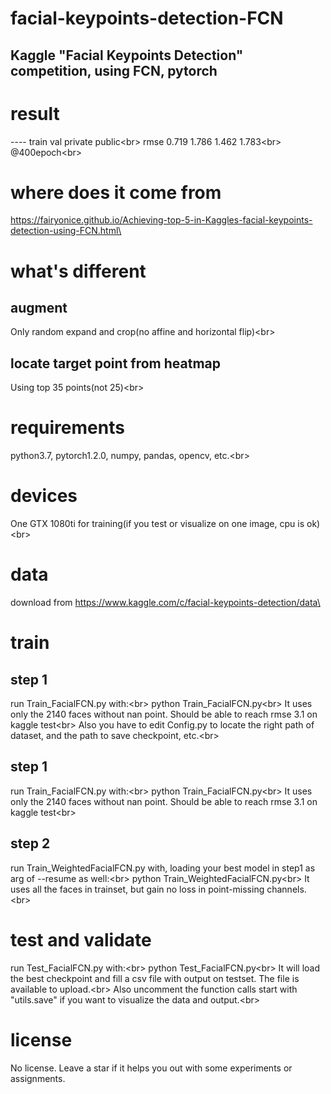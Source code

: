 facial-keypoints-detection-FCN  
==============================
Kaggle "Facial Keypoints Detection" competition, using FCN, pytorch
-------------------------------------------------------------------
# result
----    train   val   private   public\<br>
rmse    0.719   1.786   1.462   1.783\<br>
@400epoch\<br>
# where does it come from
https://fairyonice.github.io/Achieving-top-5-in-Kaggles-facial-keypoints-detection-using-FCN.html\<br>
# what's different
## augment
Only random expand and crop(no affine and horizontal flip)\<br>
## locate target point from heatmap
Using top 35 points(not 25)\<br>
# requirements
python3.7, pytorch1.2.0, numpy, pandas, opencv, etc.\<br>
# devices
One GTX 1080ti for training(if you test or visualize on one image, cpu is ok)\<br>
# data
download from https://www.kaggle.com/c/facial-keypoints-detection/data\<br>
# train
## step 1
run Train_FacialFCN.py with:\<br>
python Train_FacialFCN.py\<br>
It uses only the 2140 faces without nan point. Should be able to reach rmse 3.1 on kaggle test\<br>
Also you have to edit Config.py to locate the right path of dataset, and the path to save checkpoint, etc.\<br>
## step 1
run Train_FacialFCN.py with:\<br>
python Train_FacialFCN.py\<br>
It uses only the 2140 faces without nan point. Should be able to reach rmse 3.1 on kaggle test\<br>
## step 2
run Train_WeightedFacialFCN.py with, loading your best model in step1 as arg of --resume as well:\<br>
python Train_WeightedFacialFCN.py\<br>
It uses all the faces in trainset, but gain no loss in point-missing channels. \<br>
# test and validate
run Test_FacialFCN.py with:\<br>
python Test_FacialFCN.py\<br>
It will load the best checkpoint and fill a csv file with output on testset. The file is available to upload.\<br>
Also uncomment the function calls start with "utils.save" if you want to visualize the data and output.\<br>
# license
No license. Leave a star if it helps you out with some experiments or assignments.
